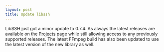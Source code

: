 ```yaml
---
layout: post
title: Update libssh
---
```


LibSSH just got a minor update to 0.7.4. As always the latest releases are available on the [Projects](/1-projects) page while still allowing access to any previously supported releases. The latest FFmpeg build has also been updated to use the latest version of the new library as well.